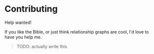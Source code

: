 # Contributing

Help wanted! 

If you like the Bible, or just think relationship graphs are cool, I'd love to have you help me.

> TODO: actually write this

